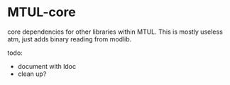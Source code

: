 # MTUL-core
core dependencies for other libraries within MTUL. This is mostly useless atm, just adds binary reading from modlib.

todo:
* document with ldoc
* clean up?
